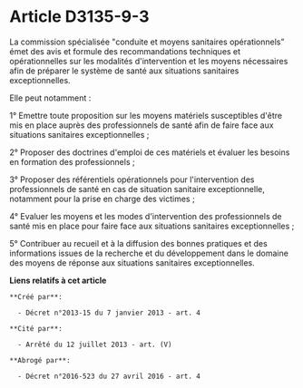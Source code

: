 # Article D3135-9-3

La commission spécialisée "conduite et moyens sanitaires opérationnels” émet des avis et formule des recommandations
techniques et opérationnelles sur les modalités d'intervention et les moyens nécessaires afin de préparer le système de santé
aux situations sanitaires exceptionnelles.

Elle peut notamment :

1° Emettre toute proposition sur les moyens matériels susceptibles d'être mis en place auprès des professionnels de santé
afin de faire face aux situations sanitaires exceptionnelles ;

2° Proposer des doctrines d'emploi de ces matériels et évaluer les besoins en formation des professionnels ;

3° Proposer des référentiels opérationnels pour l'intervention des professionnels de santé en cas de situation sanitaire
exceptionnelle, notamment pour la prise en charge des victimes ;

4° Evaluer les moyens et les modes d'intervention des professionnels de santé mis en place pour faire face aux situations
sanitaires exceptionnelles ;

5° Contribuer au recueil et à la diffusion des bonnes pratiques et des informations issues de la recherche et du
développement dans le domaine des moyens de réponse aux situations sanitaires exceptionnelles.

**Liens relatifs à cet article**

	**Créé par**:

	  - Décret n°2013-15 du 7 janvier 2013 - art. 4

	**Cité par**:

	  - Arrêté du 12 juillet 2013 - art. (V)

	**Abrogé par**:

	  - Décret n°2016-523 du 27 avril 2016 - art. 4
